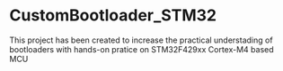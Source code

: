 # CustomBootloader_STM32
This project has been created to increase the practical understading of bootloaders
with hands-on pratice on STM32F429xx Cortex-M4 based MCU

